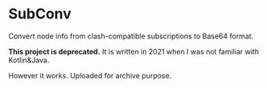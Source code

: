 # SubConv

Convert node info from clash-compatible subscriptions to Base64 format.  

**This project is deprecated.** It is written in 2021 when I was not familiar with Kotlin&Java.  

However it works. Uploaded for archive purpose.

